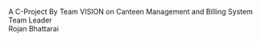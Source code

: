 A C-Project By Team VISION on Canteen Management and Billing System
Team Leader
<br>
  Rojan Bhattarai
